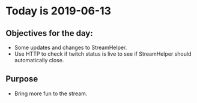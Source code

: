 # Today is 2019-06-13

## Objectives for the day:

- Some updates and changes to StreamHelper.
- Use HTTP to check if twitch status is live to see if StreamHelper should automatically close.

## Purpose

- Bring more fun to the stream.

